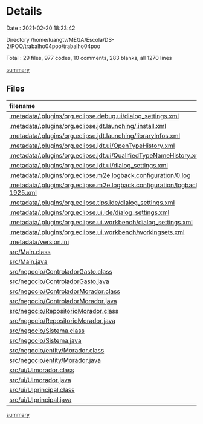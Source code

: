 # Details

Date : 2021-02-20 18:23:42

Directory /home/luangtv/MEGA/Escola/DS-2/POO/trabalho04poo/trabalho04poo

Total : 29 files,  977 codes, 10 comments, 283 blanks, all 1270 lines

[summary](results.md)

## Files
| filename | language | code | comment | blank | total |
| :--- | :--- | ---: | ---: | ---: | ---: |
| [.metadata/.plugins/org.eclipse.debug.ui/dialog_settings.xml](/.metadata/.plugins/org.eclipse.debug.ui/dialog_settings.xml) | XML | 8 | 0 | 1 | 9 |
| [.metadata/.plugins/org.eclipse.jdt.launching/.install.xml](/.metadata/.plugins/org.eclipse.jdt.launching/.install.xml) | XML | 4 | 0 | 1 | 5 |
| [.metadata/.plugins/org.eclipse.jdt.launching/libraryInfos.xml](/.metadata/.plugins/org.eclipse.jdt.launching/libraryInfos.xml) | XML | 4 | 0 | 1 | 5 |
| [.metadata/.plugins/org.eclipse.jdt.ui/OpenTypeHistory.xml](/.metadata/.plugins/org.eclipse.jdt.ui/OpenTypeHistory.xml) | XML | 2 | 0 | 1 | 3 |
| [.metadata/.plugins/org.eclipse.jdt.ui/QualifiedTypeNameHistory.xml](/.metadata/.plugins/org.eclipse.jdt.ui/QualifiedTypeNameHistory.xml) | XML | 2 | 0 | 1 | 3 |
| [.metadata/.plugins/org.eclipse.jdt.ui/dialog_settings.xml](/.metadata/.plugins/org.eclipse.jdt.ui/dialog_settings.xml) | XML | 14 | 0 | 1 | 15 |
| [.metadata/.plugins/org.eclipse.m2e.logback.configuration/0.log](/.metadata/.plugins/org.eclipse.m2e.logback.configuration/0.log) | Log | 2 | 0 | 1 | 3 |
| [.metadata/.plugins/org.eclipse.m2e.logback.configuration/logback.1.14.0.20191209-1925.xml](/.metadata/.plugins/org.eclipse.m2e.logback.configuration/logback.1.14.0.20191209-1925.xml) | XML | 38 | 0 | 6 | 44 |
| [.metadata/.plugins/org.eclipse.tips.ide/dialog_settings.xml](/.metadata/.plugins/org.eclipse.tips.ide/dialog_settings.xml) | XML | 3 | 0 | 1 | 4 |
| [.metadata/.plugins/org.eclipse.ui.ide/dialog_settings.xml](/.metadata/.plugins/org.eclipse.ui.ide/dialog_settings.xml) | XML | 14 | 0 | 1 | 15 |
| [.metadata/.plugins/org.eclipse.ui.workbench/dialog_settings.xml](/.metadata/.plugins/org.eclipse.ui.workbench/dialog_settings.xml) | XML | 5 | 0 | 1 | 6 |
| [.metadata/.plugins/org.eclipse.ui.workbench/workingsets.xml](/.metadata/.plugins/org.eclipse.ui.workbench/workingsets.xml) | XML | 6 | 0 | 0 | 6 |
| [.metadata/version.ini](/.metadata/version.ini) | Ini | 3 | 0 | 1 | 4 |
| [src/Main.class](/src/Main.class) | Java | 9 | 0 | 0 | 9 |
| [src/Main.java](/src/Main.java) | Java | 7 | 0 | 6 | 13 |
| [src/negocio/ControladorGasto.class](/src/negocio/ControladorGasto.class) | Java | 4 | 0 | 0 | 4 |
| [src/negocio/ControladorGasto.java](/src/negocio/ControladorGasto.java) | Java | 3 | 0 | 3 | 6 |
| [src/negocio/ControladorMorador.class](/src/negocio/ControladorMorador.class) | Java | 12 | 0 | 0 | 12 |
| [src/negocio/ControladorMorador.java](/src/negocio/ControladorMorador.java) | Java | 30 | 0 | 12 | 42 |
| [src/negocio/RepositorioMorador.class](/src/negocio/RepositorioMorador.class) | Java | 10 | 0 | 0 | 10 |
| [src/negocio/RepositorioMorador.java](/src/negocio/RepositorioMorador.java) | Java | 116 | 0 | 45 | 161 |
| [src/negocio/Sistema.class](/src/negocio/Sistema.class) | Java | 13 | 0 | 0 | 13 |
| [src/negocio/Sistema.java](/src/negocio/Sistema.java) | Java | 37 | 2 | 15 | 54 |
| [src/negocio/entity/Morador.class](/src/negocio/entity/Morador.class) | Java | 51 | 0 | 0 | 51 |
| [src/negocio/entity/Morador.java](/src/negocio/entity/Morador.java) | Java | 118 | 0 | 37 | 155 |
| [src/ui/UImorador.class](/src/ui/UImorador.class) | Java | 44 | 0 | 0 | 44 |
| [src/ui/UImorador.java](/src/ui/UImorador.java) | Java | 371 | 5 | 137 | 513 |
| [src/ui/UIprincipal.class](/src/ui/UIprincipal.class) | Java | 15 | 0 | 0 | 15 |
| [src/ui/UIprincipal.java](/src/ui/UIprincipal.java) | Java | 32 | 3 | 11 | 46 |

[summary](results.md)